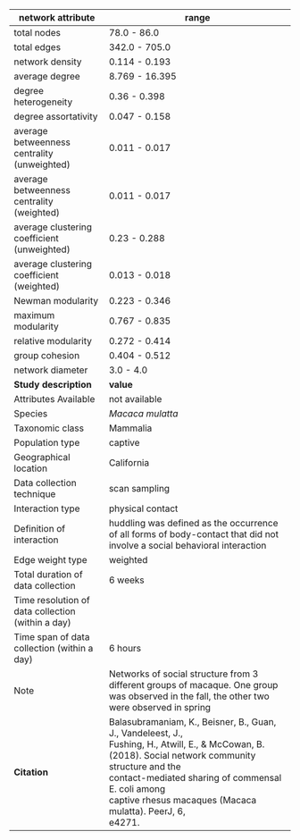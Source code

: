 network attribute|range
---|---
total nodes|78.0 - 86.0
total edges|342.0 - 705.0
network density|0.114 - 0.193
average degree|8.769 - 16.395
degree heterogeneity|0.36 - 0.398
degree assortativity|0.047 - 0.158
average betweenness centrality (unweighted)|0.011 - 0.017
average betweenness centrality (weighted)|0.011 - 0.017
average clustering coefficient (unweighted)|0.23 - 0.288
average clustering coefficient (weighted)|0.013 - 0.018
Newman modularity|0.223 - 0.346
maximum modularity|0.767 - 0.835
relative modularity|0.272 - 0.414
group cohesion|0.404 - 0.512
network diameter|3.0 - 4.0
**Study description**|**value**
Attributes Available|not available
Species|*Macaca mulatta*
Taxonomic class|Mammalia
Population type|captive
Geographical location|California
Data collection technique|scan sampling
Interaction type|physical contact
Definition of interaction|huddling was defined as the occurrence of all forms of body-contact that did not involve a social behavioral interaction
Edge weight type|weighted
Total duration of data collection|6 weeks
Time resolution of data collection (within a day)|
Time span of data collection (within a day)|6 hours
Note|Networks of social structure from 3 different groups of macaque. One group was observed in the fall, the other two were observed in spring
**Citation** | Balasubramaniam, K., Beisner, B., Guan, J., Vandeleest, J., <br> Fushing, H., Atwill, E., & McCowan, B. <br> (2018). Social network community structure and the <br> contact-mediated sharing of commensal E. coli among <br> captive rhesus macaques (Macaca mulatta). PeerJ, 6, <br> e4271.